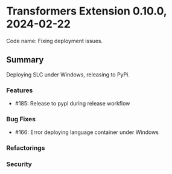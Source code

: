 # Transformers Extension 0.10.0, 2024-02-22

Code name: Fixing deployment issues.


## Summary

Deploying SLC under Windows, releasing to PyPi.

### Features

- #185: Release to pypi during release workflow

### Bug Fixes

- #166: Error deploying language container under Windows

### Refactorings


### Security 


